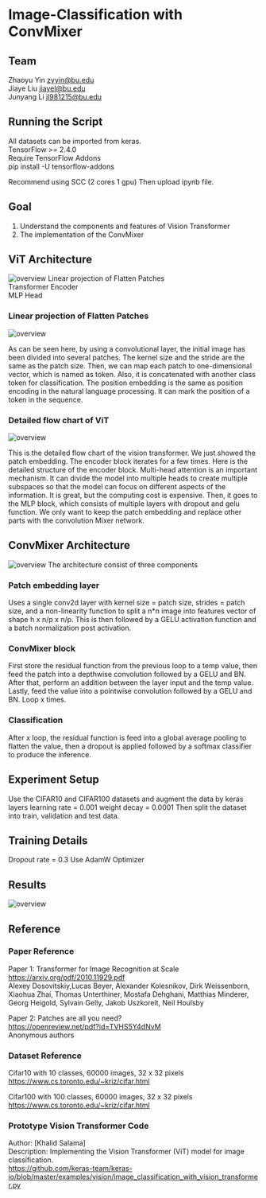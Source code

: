 # Image-Classification with ConvMixer
## Team
Zhaoyu Yin    zyyin@bu.edu <br>
Jiaye Liu     jiayel@bu.edu <br>
Junyang Li    jl981215@bu.edu

## Running the Script
All datasets can be imported from keras. <br>
TensorFlow >= 2.4.0 <br>
Require TensorFlow Addons <br>
pip install -U tensorflow-addons <br>

Recommend using SCC (2 cores 1 gpu) Then upload ipynb file.

## Goal
1. Understand the components and features of Vision Transformer
2. The implementation of the ConvMixer

## ViT Architecture
![overview](/examples/ViT_process.gif)
Linear projection of Flatten Patches <br>
Transformer Encoder <br>
MLP Head <br>

### Linear projection of Flatten Patches
![overview](/examples/ViT%20patch%20image.png)

As can be seen here, by using a convolutional layer, the initial image has been divided into several patches. The kernel size and the stride are the same as the patch size. Then, we can map each patch to one-dimensional vector, which is named as token. Also, it is concatenated with another class token for classification. The position embedding is the same as position encoding in the natural language processing. It can mark the position of a token in the sequence.

### Detailed flow chart of ViT
![overview](/examples/ViT_16.png)

This is the detailed flow chart of the vision transformer. We just showed the patch embedding. The encoder block iterates for a few times. Here is the detailed structure of the encoder block. Multi-head attention is an important mechanism. It can divide the model into multiple heads to create multiple subspaces so that the model can focus on different aspects of the information. It is great, but the computing cost is expensive. Then, it goes to the MLP block, which consists of multiple layers with dropout and gelu function. We only want to keep the patch embedding and replace other parts with the convolution Mixer network.

## ConvMixer Architecture
![overview](/examples/ConvMixer%20structure.png)
The architecture consist of three components
### Patch embedding layer
Uses a single conv2d layer with kernel size = patch size, strides = patch size, and a non-linearity function to split a n*n image into features vector of shape h x n/p x n/p.
This is then followed by a GELU activation function and a batch normalization post activation.
### ConvMixer block
First store the residual function from the previous loop to a temp value, then feed the patch into a depthwise convolution followed by a GELU and BN. After that, perform an addition between the layer input and the temp value. Lastly, feed the value into a pointwise convolution followed by a GELU and BN. Loop x times.
### Classification
After x loop, the residual function is feed into a global average pooling to flatten the value, then a dropout is applied followed by a softmax classifier to produce the inference.


## Experiment Setup
Use the CIFAR10 and CIFAR100 datasets and augment the data by keras layers
learning rate = 0.001
weight decay = 0.0001
Then split the dataset into train, validation and test data.

## Training Details
Dropout rate = 0.3
Use AdamW Optimizer

## Results
![overview](/examples/10181660272552_.pic.jpg)


## Reference
### Paper Reference
Paper 1: Transformer for Image Recognition at Scale <br>
https://arxiv.org/pdf/2010.11929.pdf <br>
Alexey Dosovitskiy,Lucas Beyer, Alexander Kolesnikov, Dirk Weissenborn, Xiaohua Zhai, Thomas Unterthiner, Mostafa Dehghani, Matthias Minderer,
Georg Heigold, Sylvain Gelly, Jakob Uszkoreit, Neil Houlsby

Paper 2: Patches are all you need? <br>
https://openreview.net/pdf?id=TVHS5Y4dNvM <br>
Anonymous authors

### Dataset Reference
Cifar10 with 10 classes, 60000 images, 32 x 32 pixels <br>
https://www.cs.toronto.edu/~kriz/cifar.html 

Cifar100 with 100 classes, 60000 images, 32 x 32 pixels <br>
https://www.cs.toronto.edu/~kriz/cifar.html

### Prototype Vision Transformer Code
Author: [Khalid Salama] <br>
Description: Implementing the Vision Transformer (ViT) model for image classification. <br>
https://github.com/keras-team/keras-io/blob/master/examples/vision/image_classification_with_vision_transformer.py
